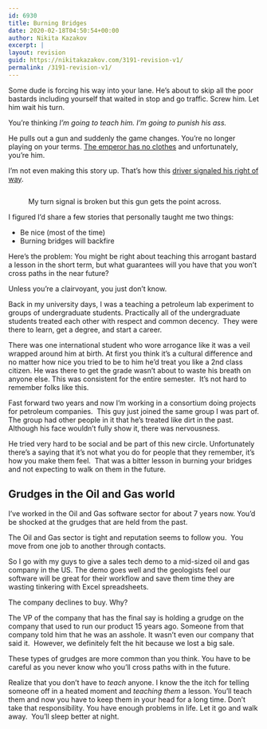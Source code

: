 ```yaml
---
id: 6930
title: Burning Bridges
date: 2020-02-18T04:50:54+00:00
author: Nikita Kazakov
excerpt: |
layout: revision
guid: https://nikitakazakov.com/3191-revision-v1/
permalink: /3191-revision-v1/
---
```

Some dude is forcing his way into your lane. He&#8217;s about to skip all the poor bastards including yourself that waited in stop and go traffic. Screw him. Let him wait his turn. 

You&#8217;re thinking _I’m going to teach him. I&#8217;m going to punish his ass._

He pulls out a gun and suddenly the game changes. You&#8217;re no longer playing on your terms. [The emperor has no clothes](https://en.wikipedia.org/wiki/The_Emperor%27s_New_Clothes) and unfortunately, you&#8217;re him.

I&#8217;m not even making this story up. That&#8217;s how this [driver signaled his right of way](https://youtu.be/_XG6zKQPlP8?t=16).<figure class="wp-block-image size-large">

<img src="https://nikitakazakov.com/wp-content/uploads/2020/02/image-7.png" alt="" class="wp-image-6927" srcset="https://nikitakazakov.com/wp-content/uploads/2020/02/image-7.png 774w, https://nikitakazakov.com/wp-content/uploads/2020/02/image-7-300x198.png 300w, https://nikitakazakov.com/wp-content/uploads/2020/02/image-7-768x506.png 768w" sizes="(max-width: 774px) 100vw, 774px" /> <figcaption>My turn signal is broken but this gun gets the point across.</figcaption></figure> 

I figured I&#8217;d share a few stories that personally taught me two things:

  * Be nice (most of the time)
  * Burning bridges will backfire

Here’s the problem: You might be right about teaching this arrogant bastard a lesson in the short term, but what guarantees will you have that you won’t cross paths in the near future?

Unless you’re a clairvoyant, you just don’t know.

Back in my university days, I was a teaching a petroleum lab experiment to groups of undergraduate students. Practically all of the undergraduate students treated each other with respect and common decency. &nbsp;They were there to learn, get a degree, and start a career.

There was one international student who wore arrogance like it was a veil wrapped around him at birth. At first you think it’s a cultural difference and no matter how nice you tried to be to him he’d treat you like a 2nd class citizen. He was there to get the grade wasn’t about to waste his breath on anyone else. This was consistent for the entire semester. &nbsp;It’s not hard to remember folks like this.

Fast forward two years and now I’m working in a consortium doing projects for petroleum companies. &nbsp;This guy just joined the same group I was part of. The group had other people in it that he’s treated like dirt in the past. Although his face wouldn’t fully show it, there was nervousness.

He tried very hard to be social and be part of this new circle. Unfortunately there’s a saying that it’s not what you do for people that they remember, it’s how you make them feel. &nbsp;That was a bitter lesson in burning your bridges and not expecting to walk on them in the future.

## Grudges in the Oil and Gas world

I’ve worked in the Oil and Gas software sector for about 7 years now. You’d be shocked at the grudges that are held from the past.

The Oil and Gas sector is tight and reputation seems to follow you. &nbsp;You move from one job to another through contacts.

So I go with my guys to give a sales tech demo to a mid-sized oil and gas company in the US. The demo goes well and the geologists feel our software will be great for their workflow and save them time they are wasting tinkering with Excel spreadsheets.

The company declines to buy. Why?

The VP of the company that has the final say is holding a grudge on the company that used to run our product 15 years ago. Someone from that company told him that he was an asshole. It wasn’t even our company that said it. &nbsp;However, we definitely felt the hit because we lost a big sale.

These types of grudges are more common than you think. You have to be careful as you never know who you’ll cross paths with in the future.

Realize that you don’t have to _teach_ anyone. I know the the itch for telling someone off in a heated moment and _teaching them_ a lesson. You’ll teach them and now you have to keep them in your head for a long time. Don’t take that responsibility. You have enough problems in life. Let it go and walk away. &nbsp;You’ll sleep better at night.